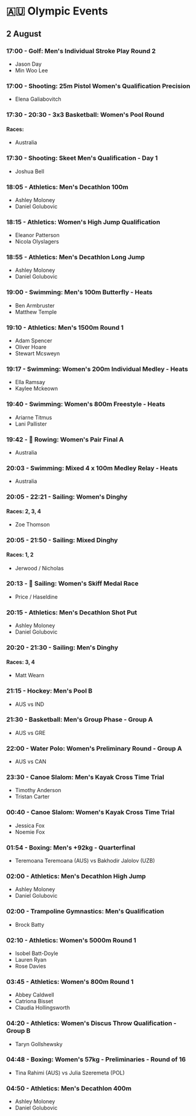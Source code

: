 # 🇦🇺 Olympic Events

## 2 August

### 17:00 - Golf: Men's Individual Stroke Play Round 2
* Jason Day
* Min Woo Lee

### 17:00 - Shooting: 25m Pistol Women's Qualification Precision
* Elena Galiabovitch

### 17:30 - 20:30 - 3x3 Basketball: Women's Pool Round
#### Races: 
* Australia

### 17:30 - Shooting: Skeet Men's Qualification - Day 1
* Joshua Bell

### 18:05 - Athletics: Men's Decathlon 100m
* Ashley Moloney
* Daniel Golubovic

### 18:15 - Athletics: Women's High Jump Qualification
* Eleanor Patterson
* Nicola Olyslagers

### 18:55 - Athletics: Men's Decathlon Long Jump
* Ashley Moloney
* Daniel Golubovic

### 19:00 - Swimming: Men's 100m Butterfly - Heats
* Ben Armbruster
* Matthew Temple

### 19:10 - Athletics: Men's 1500m Round 1
* Adam Spencer
* Oliver Hoare
* Stewart Mcsweyn

### 19:17 - Swimming: Women's 200m Individual Medley - Heats
* Ella Ramsay
* Kaylee Mckeown

### 19:40 - Swimming: Women's 800m Freestyle - Heats
* Ariarne Titmus
* Lani Pallister

### 19:42 - 🏅 Rowing: Women's Pair Final A
* Australia

### 20:03 - Swimming: Mixed 4 x 100m Medley Relay - Heats
* Australia

### 20:05 - 22:21 - Sailing: Women's Dinghy
#### Races: 2, 3, 4
* Zoe Thomson

### 20:05 - 21:50 - Sailing: Mixed Dinghy
#### Races: 1, 2
* Jerwood / Nicholas

### 20:13 - 🏅 Sailing: Women's Skiff Medal Race
* Price / Haseldine

### 20:15 - Athletics: Men's Decathlon Shot Put
* Ashley Moloney
* Daniel Golubovic

### 20:20 - 21:30 - Sailing: Men's Dinghy
#### Races: 3, 4
* Matt Wearn

### 21:15 - Hockey: Men's Pool B
* AUS vs IND

### 21:30 - Basketball: Men's Group Phase - Group A
* AUS vs GRE

### 22:00 - Water Polo: Women's Preliminary Round - Group A
* AUS vs CAN

### 23:30 - Canoe Slalom: Men's Kayak Cross Time Trial
* Timothy Anderson
* Tristan Carter

### 00:40 - Canoe Slalom: Women's Kayak Cross Time Trial
* Jessica Fox
* Noemie Fox

### 01:54 - Boxing: Men's +92kg - Quarterfinal
* Teremoana Teremoana (AUS) vs Bakhodir Jalolov (UZB)

### 02:00 - Athletics: Men's Decathlon High Jump
* Ashley Moloney
* Daniel Golubovic

### 02:00 - Trampoline Gymnastics: Men's Qualification
* Brock Batty

### 02:10 - Athletics: Women's 5000m Round 1
* Isobel Batt-Doyle
* Lauren Ryan
* Rose Davies

### 03:45 - Athletics: Women's 800m Round 1
* Abbey Caldwell
* Catriona Bisset
* Claudia Hollingsworth

### 04:20 - Athletics: Women's Discus Throw Qualification - Group B
* Taryn Gollshewsky

### 04:48 - Boxing: Women's 57kg - Preliminaries - Round of 16
* Tina Rahimi (AUS) vs Julia Szeremeta (POL)

### 04:50 - Athletics: Men's Decathlon 400m
* Ashley Moloney
* Daniel Golubovic


